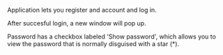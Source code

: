 Application lets you register and account and log in.

After succesful login, a new window will pop up.

Password has a checkbox labeled 'Show password', which allows you to view the password that is normally disguised with a star (*).

